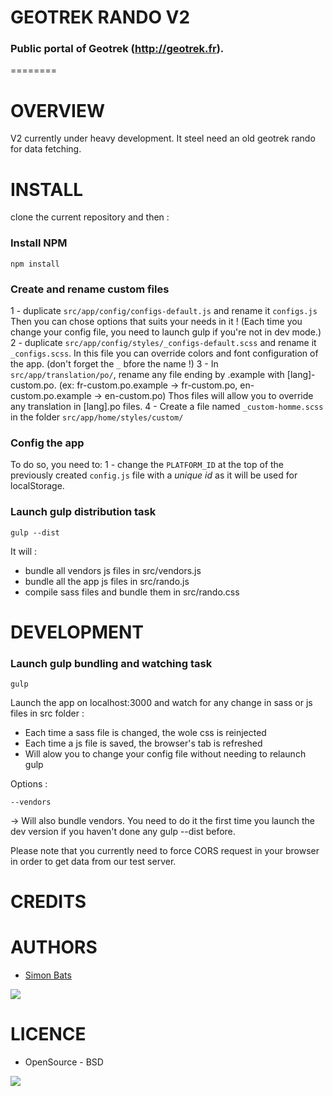 # GEOTREK RANDO V2
### Public portal of Geotrek (http://geotrek.fr).
========


# OVERVIEW
V2 currently under heavy development. It steel need an old geotrek rando for data fetching.


# INSTALL

clone the current repository and then :

### Install NPM
```
npm install
```

### Create and rename custom files
1 - duplicate `src/app/config/configs-default.js` and rename it `configs.js`
Then you can chose options that suits your needs in it !
(Each time you change your config file, you need to launch gulp if you're not in dev mode.)
2 - duplicate `src/app/config/styles/_configs-default.scss` and rename it `_configs.scss`.
In this file you can override colors and font configuration of the app.
(don't forget the `_` bfore the name !)
3 - In `src/app/translation/po/`, rename any file ending by .example with [lang]-custom.po.
(ex: fr-custom.po.example -> fr-custom.po, en-custom.po.example -> en-custom.po)
Thos files will allow you to override any translation in [lang].po files.
4 - Create a file named `_custom-homme.scss` in the folder `src/app/home/styles/custom/`


### Config the app
To do so, you need to: 
1 - change the `PLATFORM_ID` at the top of the previously created `config.js` file with a *unique id* as it will be used for localStorage.



### Launch gulp distribution task
```
gulp --dist
```
It will :
* bundle all vendors js files in src/vendors.js 
* bundle all the app js files in src/rando.js
* compile sass files and bundle them in src/rando.css

# DEVELOPMENT

### Launch gulp bundling and watching task
```
gulp
```
Launch the app on localhost:3000 and watch for any change in sass or js files in src folder :
* Each time a sass file is changed, the wole css is reinjected
* Each time a js file is saved, the browser's tab is refreshed
* Will alow you to change your config file without needing to relaunch gulp

Options :
```
--vendors
```
-> Will also bundle vendors. You need to do it the first time you launch the dev version if you haven't done any gulp --dist before. 

Please note that you currently need to force CORS request in your browser in order to get data from our test server.

# CREDITS


# AUTHORS

* [Simon Bats](https://github.com/SBats)

[<img src="http://depot.makina-corpus.org/public/logo.gif">](http://www.makina-corpus.com)

# LICENCE

* OpenSource - BSD

[<img src="http://depot.makina-corpus.org/public/logo.gif">](http://www.makina-corpus.com)
